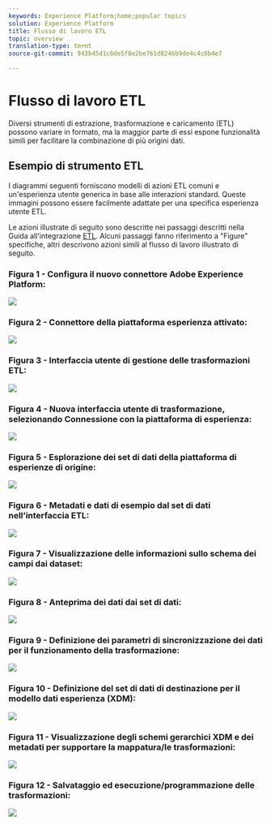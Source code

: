 ```yaml
---
keywords: Experience Platform;home;popular topics
solution: Experience Platform
title: Flusso di lavoro ETL
topic: overview
translation-type: tm+mt
source-git-commit: 943b45d1c6de5f0e2be761d8246b9de4c4c0b4e7

---
```



# Flusso di lavoro ETL

Diversi strumenti di estrazione, trasformazione e caricamento (ETL) possono variare in formato, ma la maggior parte di essi espone funzionalità simili per facilitare la combinazione di più origini dati.

## Esempio di strumento ETL

I diagrammi seguenti forniscono modelli di azioni ETL comuni e un&#39;esperienza utente generica in base alle interazioni standard. Queste immagini possono essere facilmente adattate per una specifica esperienza utente ETL.

Le azioni illustrate di seguito sono descritte nei passaggi descritti nella Guida all&#39;integrazione [ETL](home.md). Alcuni passaggi fanno riferimento a &quot;Figure&quot; specifiche, altri descrivono azioni simili al flusso di lavoro illustrato di seguito.

### Figura 1 - Configura il nuovo connettore Adobe Experience Platform:

![](images/image2.png)

### Figura 2 - Connettore della piattaforma esperienza attivato:

![](images/image3.png)

### Figura 3 - Interfaccia utente di gestione delle trasformazioni ETL:

![](images/image4.png)

### Figura 4 - Nuova interfaccia utente di trasformazione, selezionando Connessione con la piattaforma di esperienza:

![](images/image5.png)

### Figura 5 - Esplorazione dei set di dati della piattaforma di esperienze di origine:

![](images/image6.png)

### Figura 6 - Metadati e dati di esempio dal set di dati nell’interfaccia ETL:

![](images/image7.png)

### Figura 7 - Visualizzazione delle informazioni sullo schema dei campi dai dataset:

![](images/image8.png)

### Figura 8 - Anteprima dei dati dai set di dati:

![](images/image9.png)

### Figura 9 - Definizione dei parametri di sincronizzazione dei dati per il funzionamento della trasformazione:

![](images/image10.png)

### Figura 10 - Definizione del set di dati di destinazione per il modello dati esperienza (XDM):

![](images/image11.png)

### Figura 11 - Visualizzazione degli schemi gerarchici XDM e dei metadati per supportare la mappatura/le trasformazioni:

![](images/image12.png)

### Figura 12 - Salvataggio ed esecuzione/programmazione delle trasformazioni:

![](images/image13.png)